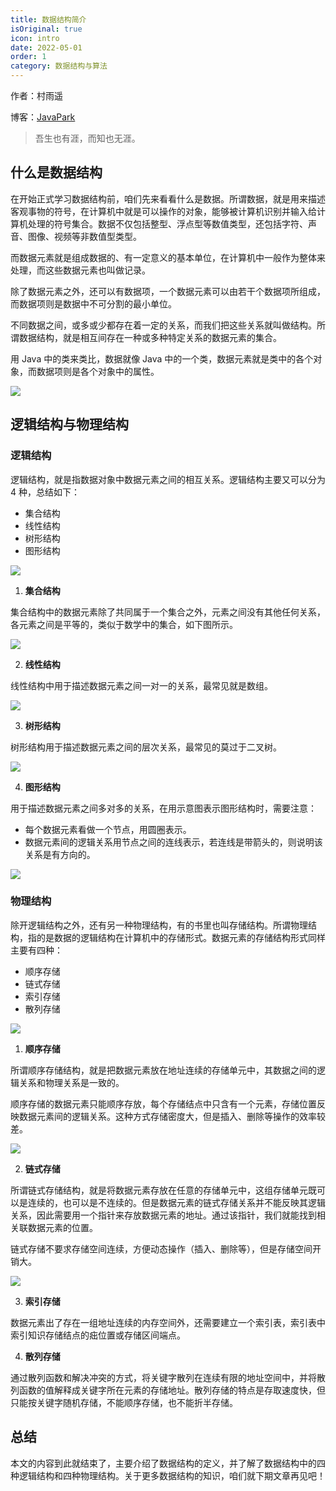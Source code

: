 ```yaml
---
title: 数据结构简介
isOriginal: true
icon: intro
date: 2022-05-01
order: 1
category: 数据结构与算法
---
```


作者：村雨遥

博客：[JavaPark](https://cunyu1943.github.io/JavaPark)

> 吾生也有涯，而知也无涯。

## 什么是数据结构

在开始正式学习数据结构前，咱们先来看看什么是数据。所谓数据，就是用来描述客观事物的符号，在计算机中就是可以操作的对象，能够被计算机识别并输入给计算机处理的符号集合。数据不仅包括整型、浮点型等数值类型，还包括字符、声音、图像、视频等非数值型类型。

而数据元素就是组成数据的、有一定意义的基本单位，在计算机中一般作为整体来处理，而这些数据元素也叫做记录。

除了数据元素之外，还可以有数据项，一个数据元素可以由若干个数据项所组成，而数据项则是数据中不可分割的最小单位。

不同数据之间，或多或少都存在着一定的关系，而我们把这些关系就叫做结构。所谓数据结构，就是相互间存在一种或多种特定关系的数据元素的集合。

用 Java 中的类来类比，数据就像 Java 中的一个类，数据元素就是类中的各个对象，而数据项则是各个对象中的属性。

![](././assets/20220501-datastructure/datastructure.png)

## 逻辑结构与物理结构

### 逻辑结构

逻辑结构，就是指数据对象中数据元素之间的相互关系。逻辑结构主要又可以分为 4 种，总结如下：

- 集合结构
- 线性结构
- 树形结构
- 图形结构

![](././assets/20220501-datastructure/logic.png)

1.  **集合结构**

集合结构中的数据元素除了共同属于一个集合之外，元素之间没有其他任何关系，各元素之间是平等的，类似于数学中的集合，如下图所示。

![](././assets/20220501-datastructure/set.png)

2.  **线性结构**

线性结构中用于描述数据元素之间一对一的关系，最常见就是数组。

![](././assets/20220501-datastructure/line.png)

3.  **树形结构**

树形结构用于描述数据元素之间的层次关系，最常见的莫过于二叉树。

![](././assets/20220501-datastructure/tree.png)

4.  **图形结构**

用于描述数据元素之间多对多的关系，在用示意图表示图形结构时，需要注意：

- 每个数据元素看做一个节点，用圆圈表示。
- 数据元素间的逻辑关系用节点之间的连线表示，若连线是带箭头的，则说明该关系是有方向的。

![](././assets/20220501-datastructure/graph.png)

### 物理结构

除开逻辑结构之外，还有另一种物理结构，有的书里也叫存储结构。所谓物理结构，指的是数据的逻辑结构在计算机中的存储形式。数据元素的存储结构形式同样主要有四种：

- 顺序存储
- 链式存储
- 索引存储
- 散列存储

![](././assets/20220501-datastructure/physics.png)

1.  **顺序存储**

所谓顺序存储结构，就是把数据元素放在地址连续的存储单元中，其数据之间的逻辑关系和物理关系是一致的。

顺序存储的数据元素只能顺序存放，每个存储结点中只含有一个元素，存储位置反映数据元素间的逻辑关系。这种方式存储密度大，但是插入、删除等操作的效率较差。

![](././assets/20220501-datastructure/sequence.png)

2.  **链式存储**

所谓链式存储结构，就是将数据元素存放在任意的存储单元中，这组存储单元既可以是连续的，也可以是不连续的。但是数据元素的链式存储关系并不能反映其逻辑关系，因此需要用一个指针来存放数据元素的地址。通过该指针，我们就能找到相关联数据元素的位置。

链式存储不要求存储空间连续，方便动态操作（插入、删除等），但是存储空间开销大。

![](././assets/20220501-datastructure/chain.png)

3.  **索引存储**

数据元素出了存在一组地址连续的内存空间外，还需要建立一个索引表，索引表中索引知识存储结点的㽾位置或存储区间端点。

4.  **散列存储**

通过散列函数和解决冲突的方式，将关键字散列在连续有限的地址空间中，并将散列函数的值解释成关键字所在元素的存储地址。散列存储的特点是存取速度快，但只能按关键字随机存储，不能顺序存储，也不能折半存储。

## 总结

本文的内容到此就结束了，主要介绍了数据结构的定义，并了解了数据结构中的四种逻辑结构和四种物理结构。关于更多数据结构的知识，咱们就下期文章再见吧！